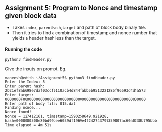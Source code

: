 ## Assignment 5: Program to Nonce and timestamp given block data

- Takes `index`, `parentHash`,`target` and path of block body binary file.
- Then it tries to find a combination of timestamp and nonce number that yields a header hash less than the target.

#### Running the code
```
python3 findHeader.py
```
Give the inputs on prompt.
Eg.

```
maneesh@edith ~/Assignment5$ python3 findHeader.py
Enter the Index: 5
Enter parent hash: 2b21ef8ab698e7daf03ccf0110acb4d844fabb5b9513221285f96593d4d4a573
Enter target: 0000000F00000000000000000000000000000000000000000000000000000000
Enter path of body file: 015.dat
Finding nonce... 
Nonce found!
Nonce = 127412161, timestamp=1590258649.921928, hash=0000000300e80bd99cee6039df1969e4f242743797359807ac60a0238b795bbb
Time elapsed = 4m 51s
```